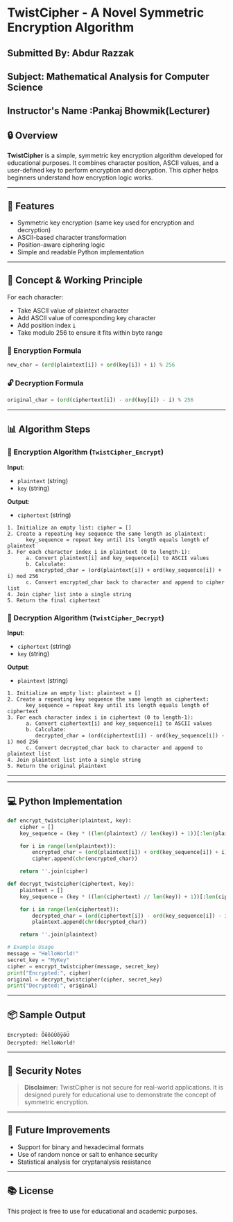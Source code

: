 # TwistCipher - A Novel Symmetric Encryption Algorithm

## Submitted By: Abdur Razzak
## Subject: Mathematical Analysis for Computer Science
## Instructor's Name :Pankaj Bhowmik(Lecturer)

## 🔒 Overview
**TwistCipher** is a simple, symmetric key encryption algorithm developed for educational purposes. It combines character position, ASCII values, and a user-defined key to perform encryption and decryption. This cipher helps beginners understand how encryption logic works.

---

## 📘 Features
- Symmetric key encryption (same key used for encryption and decryption)
- ASCII-based character transformation
- Position-aware ciphering logic
- Simple and readable Python implementation

---

## 🧠 Concept & Working Principle
For each character:
- Take ASCII value of plaintext character
- Add ASCII value of corresponding key character
- Add position index `i`
- Take modulo 256 to ensure it fits within byte range

### 🔐 Encryption Formula
```python
new_char = (ord(plaintext[i]) + ord(key[i]) + i) % 256
```

### 🔓 Decryption Formula
```python
original_char = (ord(ciphertext[i]) - ord(key[i]) - i) % 256
```

---

## 📊 Algorithm Steps

### 🔸 Encryption Algorithm (`TwistCipher_Encrypt`)

**Input**:
- `plaintext` (string)
- `key` (string)

**Output**:
- `ciphertext` (string)

```text
1. Initialize an empty list: cipher = []
2. Create a repeating key sequence the same length as plaintext:
      key_sequence = repeat key until its length equals length of plaintext
3. For each character index i in plaintext (0 to length-1):
      a. Convert plaintext[i] and key_sequence[i] to ASCII values
      b. Calculate:
         encrypted_char = (ord(plaintext[i]) + ord(key_sequence[i]) + i) mod 256
      c. Convert encrypted_char back to character and append to cipher list
4. Join cipher list into a single string
5. Return the final ciphertext
```

### 🔹 Decryption Algorithm (`TwistCipher_Decrypt`)

**Input**:
- `ciphertext` (string)
- `key` (string)

**Output**:
- `plaintext` (string)

```text
1. Initialize an empty list: plaintext = []
2. Create a repeating key sequence the same length as ciphertext:
      key_sequence = repeat key until its length equals length of ciphertext
3. For each character index i in ciphertext (0 to length-1):
      a. Convert ciphertext[i] and key_sequence[i] to ASCII values
      b. Calculate:
         decrypted_char = (ord(ciphertext[i]) - ord(key_sequence[i]) - i) mod 256
      c. Convert decrypted_char back to character and append to plaintext list
4. Join plaintext list into a single string
5. Return the original plaintext
```

---


---

## 💻 Python Implementation
```python
def encrypt_twistcipher(plaintext, key):
    cipher = []
    key_sequence = (key * ((len(plaintext) // len(key)) + 1))[:len(plaintext)]

    for i in range(len(plaintext)):
        encrypted_char = (ord(plaintext[i]) + ord(key_sequence[i]) + i) % 256
        cipher.append(chr(encrypted_char))

    return ''.join(cipher)

def decrypt_twistcipher(ciphertext, key):
    plaintext = []
    key_sequence = (key * ((len(ciphertext) // len(key)) + 1))[:len(ciphertext)]

    for i in range(len(ciphertext)):
        decrypted_char = (ord(ciphertext[i]) - ord(key_sequence[i]) - i) % 256
        plaintext.append(chr(decrypted_char))

    return ''.join(plaintext)

# Example Usage
message = "HelloWorld!"
secret_key = "MyKey"
cipher = encrypt_twistcipher(message, secret_key)
print("Encrypted:", cipher)
original = decrypt_twistcipher(cipher, secret_key)
print("Decrypted:", original)
```

---

## 📦 Sample Output
```
Encrypted: ÕëõûÙõÿöÜ
Decrypted: HelloWorld!
```

---

## 🔐 Security Notes
> **Disclaimer:** TwistCipher is not secure for real-world applications. It is designed purely for educational use to demonstrate the concept of symmetric encryption.

---

## 🚀 Future Improvements
- Support for binary and hexadecimal formats
- Use of random nonce or salt to enhance security
- Statistical analysis for cryptanalysis resistance

---

## 📚 License
This project is free to use for educational and academic purposes.
